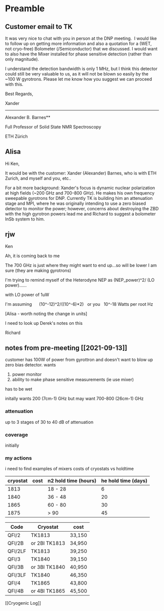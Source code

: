 # Preamble

## Customer email to TK
         
It was very nice to chat with you in person at the DNP meeting.  I would like to follow up on getting more information and also a quotation for a (WET, not cryo-free) Bolometer (/Semiconductor) that we discussed. I would want to also have the Mixer installed for phase sensitive detection (rather than only magnitude). 

I understand the detection bandwidth is only 1 MHz, but I think this detector could still be very valuable to us, as it will not be blown so easily by the ~100 W gyrotrons. Please let me know how you suggest we can proceed with this. 

Best Regards,

Xander

***************************  
Alexander B. Barnes**

Full Professor of Solid State NMR Spectroscopy

ETH Zürich

## Alisa 
           

Hi Ken,

It would be with the customer: Xander (Alexander) Barnes, who is with ETH Zurich, and myself and you, etc..

For a bit more background: Xander's focus is dynamic nuclear polarization at high fields (~200 GHz and 700-800 GHz). He makes his own frequency sweepable gyrotrons for DNP. Currently TK is building him an attenuation stage and MPI, where he was originally intending to use a zero biased detector to monitor the power; however, concerns about destroying the ZBD with the high gyrotron powers lead me and Richard to suggest a bolometer InSb system to him.

## rjw
        
Ken

Ah, it is coming back to me

The 700 GHz is just where they might want to end up...so will be lower I am sure (they are making gyrotrons)  

I'm trying to remind myself of the Heterodyne NEP as (NEP_power)^2/ (LO power)......

with LO power of 1uW

I'm assuming      (10^-12)^2/((10^-6)*2)   or you   10^-18 Watts per root Hz

[Alisa - worth noting the change in units]

I need to look up Derek's notes on this

Richard

## notes from pre-meeting [[2021-09-13]]

customer has 100W of power from gyrottron and doesn't want to blow up zero bias detector.
wants 
1. power monitor
2. ability to make phase sensitive measurements (ie use mixer)

has to be wet 

initally wants 200 (7cm-1) GHz but may want 700-800 (26cm-1) GHz



### attenuation

up to 3 stages of 30 to 40 dB of attenuation 

### coverage

initially 

### my actions 

i need to find examples of mixers 
costs of cryostats vs holdtime

| cryostat | cost | n2 hold time (hours) | he hold time (days) |
| -------- | ---- | -------------------- | ------------------- |
| 1813     |      | 18 - 28              | 6                   |
| 1840     |      | 36 - 48              | 20                  |
| 1865     |      | 60 - 80              | 30                  |
| 1875     |      | > 90                 | 45                  | 


| Code    | Cryostat      | cost   |
| ------- | ------------- | ------ |
| QFI/2   | TK1813        | 33,150 |
| QFI/2B  | or 2BI TK1813 | 34,950 |
| QFI/2LF | TK1813        | 39,250 |
| QFI/3   | TK1840        | 39,150 |
| QFI/3B  | or 3BI TK1840 | 40,950 |
| QFI/3LF | TK1840        | 46,350 |
| QFI/4   | TK1865        | 43,800 |
| QFI/4B  | or 4BI TK1865 | 45,500 |

[[Cryogenic Log]]